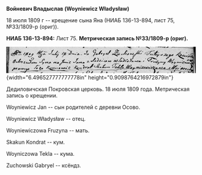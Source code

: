 **Войневич Владыслав (Woyniewicz Władysław)**

18 июля 1809 г -- крещение сына Яна (НИАБ 136-13-894, лист 75,
№33/1809-р (ориг)).

**НИАБ 136-13-894:** Лист 75. **Метрическая запись №33/1809-р (ориг).**

![](./media/646ff2b201461b0dde5d4e40eae3888861a11149.png){width="6.496527777777778in"
height="0.9098764216972879in"}

Дедиловичская Покровская церковь. 18 июля 1809 года. Метрическая запись
о крещении.

Woyniewicz Jan -- сын родителей с деревни Осовo.

Woyniewicz Władysław -- отец.

Woyniewiczowa Fruzyna -- мать.

Skakun Kondrat -- кум.

Woyniczowa Tekla -- кума.

Zuchowski Gabryel -- ксёндз.
